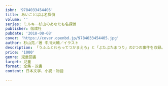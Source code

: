 ```yaml
---
isbn: '9784033454405'
title: あいことばは名探偵
volume: ''
series: ミルキー杉山のあなたも名探偵
publisher: 偕成社
pubdate: '2018-08-08'
cover: 'https://cover.openbd.jp/9784033454405.jpg'
author: 杉山亮／著 中川大輔／イラスト
description: 「うふふとわらってつかまえろ」と「ぶたぶたまつり」の2つの事件を収録。20冊記念歴代難件ベスト10の紹介も！
price: '1000'
genre: 児童図書
target: 児童
format: 全集・双書
content: 日本文学、小説・物語

---
```

